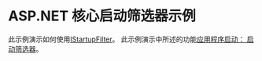 # <a name="aspnet-core-startup-filter-sample"></a>ASP.NET 核心启动筛选器示例

此示例演示如何使用[IStartupFilter](https://docs.microsoft.com/en-us/dotnet/api/microsoft.aspnetcore.hosting.istartupfilter)。 此示例演示中所述的功能[应用程序启动： 启动筛选器](https://docs.microsoft.com/aspnet/core/fundamentals/startup#startup-filters)。
